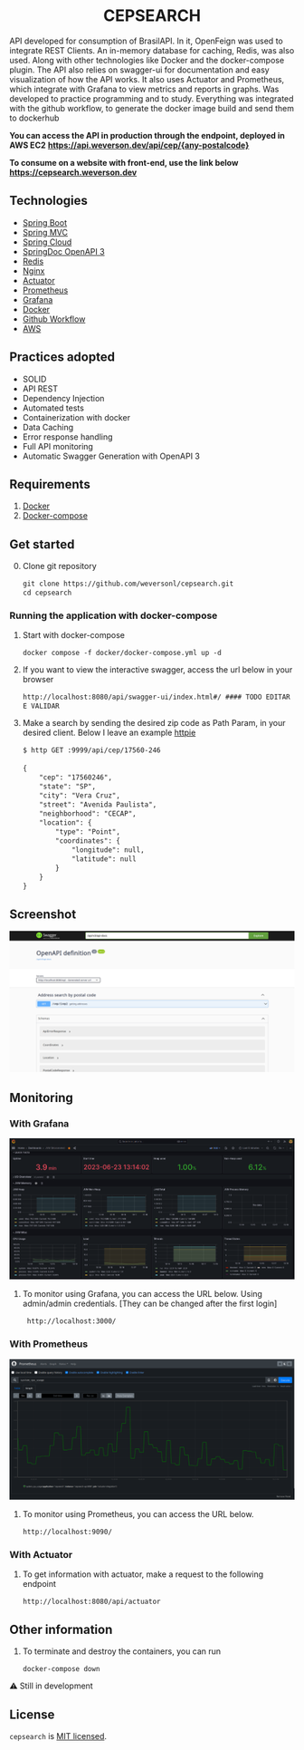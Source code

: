 <h1 align="center">
   CEPSEARCH
</h1>

API developed for consumption of BrasilAPI. In it, OpenFeign was used to integrate REST Clients. An in-memory database
for caching, Redis, was also used. Along with other technologies like Docker and the docker-compose plugin. The API also
relies on swagger-ui for documentation and easy visualization of how the API works. It also uses Actuator and
Prometheus, which integrate with Grafana to view metrics and reports in graphs. Was
developed to practice programming and to study. Everything was integrated with the github workflow, to generate the
docker image build and send them to dockerhub

**You can access the API in production through the endpoint, deployed in AWS EC2**
**https://api.weverson.dev/api/cep/{any-postalcode}**

**To consume on a website with front-end, use the link below**
**https://cepsearch.weverson.dev**

## Technologies

- [Spring Boot](https://spring.io/projects/spring-boot)
- [Spring MVC](https://docs.spring.io/spring-framework/reference/web/webmvc.html)
- [Spring Cloud](https://spring.io/projects/spring-cloud)
- [SpringDoc OpenAPI 3](https://springdoc.org/)
- [Redis](https://redis.io/docs/about/)
- [Nginx](https://nginx.org/en/docs/)
- [Actuator](https://spring.io/guides/gs/actuator-service/)
- [Prometheus](https://prometheus.io/docs/prometheus/latest/getting_started/)
- [Grafana](https://grafana.com/docs/grafana/latest/)
- [Docker](https://docs.docker.com/get-started/)
- [Github Workflow](https://docs.github.com/en/actions/using-workflows)
- [AWS](https://docs.aws.amazon.com/)

## Practices adopted

- SOLID
- API REST
- Dependency Injection
- Automated tests
- Containerization with docker
- Data Caching
- Error response handling
- Full API monitoring
- Automatic Swagger Generation with OpenAPI 3

## Requirements

1. [Docker](https://docs.docker.com/engine/install/)
2. [Docker-compose](https://docs.docker.com/compose/)

## Get started

0.  Clone git repository

        git clone https://github.com/weversonl/cepsearch.git
        cd cepsearch

### Running the application with docker-compose

1.  Start with docker-compose

        docker compose -f docker/docker-compose.yml up -d

2.  If you want to view the interactive swagger, access the url below in your browser

        http://localhost:8080/api/swagger-ui/index.html#/ #### TODO EDITAR E VALIDAR

3.  Make a search by sending the desired zip code as Path Param, in your desired client. Below I leave an example [httpie](https://httpie.io)

        $ http GET :9999/api/cep/17560-246

        {
            "cep": "17560246",
            "state": "SP",
            "city": "Vera Cruz",
            "street": "Avenida Paulista",
            "neighborhood": "CECAP",
            "location": {
                "type": "Point",
                "coordinates": {
                    "longitude": null,
                    "latitude": null
                }
            }
        }

## Screenshot

![swagger_screenshot](assets/swagger-ui.png)

## Monitoring

### With Grafana

![graphana_screenshot](assets/grafana-dashboard.png)

1.  To monitor using Grafana, you can access the URL below. Using admin/admin
    credentials. [They can be changed after the first login]

         http://localhost:3000/

### With Prometheus

![prometheus_screenshot](assets/prometheus.png)

1.  To monitor using Prometheus, you can access the URL below.

        http://localhost:9090/

### With Actuator

1.  To get information with actuator, make a request to the following endpoint

        http://localhost:8080/api/actuator

## Other information

1.  To terminate and destroy the containers, you can run

        docker-compose down

⚠️ Still in development

## License

`cepsearch` is [MIT licensed](LICENSE).
